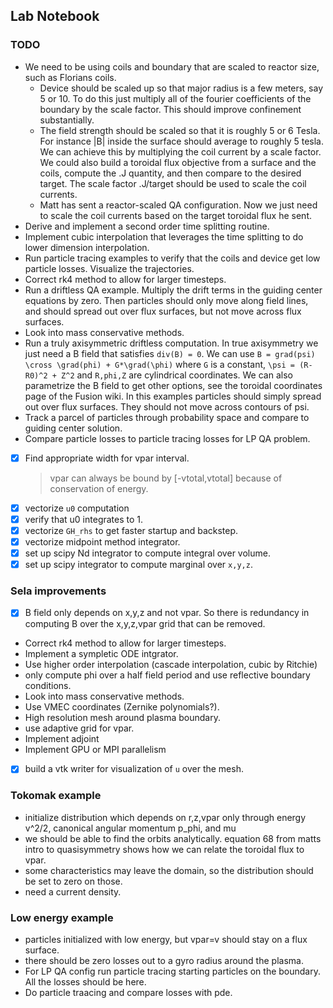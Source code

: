 
## Lab Notebook

### TODO
- We need to be using coils and boundary that are scaled to reactor size, such as Florians coils.
    - Device should be scaled up so that major radius is a few meters, say 5 or 10. To do this just multiply all of       the fourier coefficients of the boundary by the scale factor. This should improve confinement substantially.
    - The field strength should be scaled so that it is roughly 5 or 6 Tesla. For instance |B| inside the surface 
      should average to roughly 5 tesla. We can achieve this by multiplying the coil current by a scale factor.
      We could also build a toroidal flux objective from a surface and the coils, compute the .J quantity, and then
      compare to the desired target. The scale factor .J/target should be used to scale the coil currents.
    - Matt has sent a reactor-scaled QA configuration. Now we just need to scale the coil currents based on the
      target toroidal flux he sent.
- Derive and implement a second order time splitting routine. 
- Implement cubic interpolation that leverages the time splitting to do lower dimension interpolation.
- Run particle tracing examples to verify that the coils and device get low particle losses. Visualize the trajectories.
- Correct rk4 method to allow for larger timesteps.
- Run a driftless QA example. Multiply the drift terms in the guiding center equations by zero. Then particles 
  should only move along field lines, and should spread out over flux surfaces, but not move across flux surfaces.
- Look into mass conservative methods.
- Run a truly axisymmetric driftless computation. In true axisymmetry we just need a B field that satisfies 
  `div(B) = 0`. We can use `B = grad(psi) \cross \grad(phi) + G*\grad(\phi)` where `G` is a constant,
  `\psi = (R-R0)^2 + Z^2` and `R,phi,Z` are cylindrical coordinates. We can also parametrize the B field to 
   get other options, see the toroidal coordinates page of the Fusion wiki. In this examples particles should 
   simply spread out over flux surfaces. They should not move across contours of psi.
- Track a parcel of particles through probability space and compare to guiding center solution.
- Compare particle losses to particle tracing losses for LP QA problem.
- [x] Find appropriate width for vpar interval.
    > vpar can always be bound by [-vtotal,vtotal] because of conservation of energy. 
- [x] vectorize `u0` computation 
- [x] verify that u0 integrates to 1.
- [x] vectorize `GH_rhs` to get faster startup and backstep.
- [x] vectorize midpoint method integrator.
- [x] set up scipy Nd integrator to compute integral over volume.
- [x] set up scipy integrator to compute marginal over `x,y,z`.

### Sela improvements
- [x] B field only depends on x,y,z and not vpar. So there is redundancy in computing B over the x,y,z,vpar grid that can be removed.
- Correct rk4 method to allow for larger timesteps.
- Implement a sympletic ODE intgrator.
- Use higher order interpolation (cascade interpolation, cubic by Ritchie)
- only compute phi over a half field period and use reflective boundary conditions.
- Look into mass conservative methods.
- Use VMEC coordinates (Zernike polynomials?).
- High resolution mesh around plasma boundary.
- use adaptive grid for vpar.
- Implement adjoint
- Implement GPU or MPI parallelism
- [x] build a vtk writer for visualization of `u` over the mesh.

### Tokomak example
- initialize distribution which depends on r,z,vpar only through energy v^2/2, canonical angular momentum p\_phi, and mu
- we should be able to find the orbits analytically. equation 68 from matts intro to quasisymmetry shows how we can relate the toroidal flux to vpar.
- some characteristics may leave the domain, so the distribution should be set to zero on those.
- need a current density.

### Low energy example
- particles initialized with low energy, but vpar=v should stay on a flux surface.
- there should be zero losses out to a gyro radius around the plasma.
- For LP QA config run particle tracing starting particles on the boundary. All the losses should be here.
- Do particle traacing and compare losses with pde.
